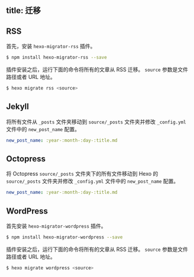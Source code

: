 title: 迁移
---
## RSS

首先，安装 `hexo-migrator-rss` 插件。

``` bash
$ npm install hexo-migrator-rss --save
```

插件安装之后，运行下面的命令将所有的文章从 RSS 迁移。 `source` 参数是文件路径或者 URL 地址。

``` bash
$ hexo migrate rss <source>
```

## Jekyll

将所有文件从 `_posts` 文件夹移动到 `source/_posts` 文件夹并修改 `_config.yml` 文件中的 `new_post_name` 配置。

``` yaml
new_post_name: :year-:month-:day-:title.md
```

## Octopress

将 Octopress  `source/_posts` 文件夹下的所有文件移动到 Hexo 的 `source/_posts` 文件夹并修改 `_config.yml` 文件中的 `new_post_name` 配置。

``` yaml
new_post_name: :year-:month-:day-:title.md
```

## WordPress

首先安装 `hexo-migrator-wordpress` 插件。

``` bash
$ npm install hexo-migrator-wordpress --save
```

插件安装之后，运行下面的命令将所有的文章从 RSS 迁移。 `source` 参数是文件路径或者 URL 地址。

``` bash
$ hexo migrate wordpress <source>
```